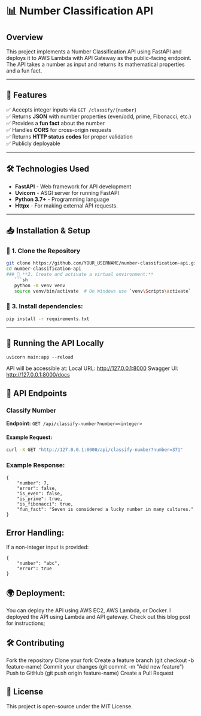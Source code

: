 # 📊 Number Classification API

## Overview

This project implements a Number Classification API using FastAPI and deploys it to AWS Lambda with API Gateway as the public-facing endpoint. The API takes a number as input and returns its mathematical properties and a fun fact.

---

## 🚀 Features
✅ Accepts integer inputs via `GET /classify/{number}`  
✅ Returns **JSON** with number properties (even/odd, prime, Fibonacci, etc.)  
✅ Provides a **fun fact** about the number  
✅ Handles **CORS** for cross-origin requests  
✅ Returns **HTTP status codes** for proper validation  
✅ Publicly deployable  

---

## 🛠️ Technologies Used
- **FastAPI** - Web framework for API development  
- **Uvicorn** - ASGI server for running FastAPI  
- **Python 3.7+** - Programming language  
- **Httpx** - For making external API requests.

---

## 📥 Installation & Setup
### 🔹 **1. Clone the Repository**
```bash
git clone https://github.com/YOUR_USERNAME/number-classification-api.git
cd number-classification-api
### 🔹 **2. Create and activate a virtual environment:**
   ```sh
   python -m venv venv
   source venv/bin/activate  # On Windows use `venv\Scripts\activate`
   ```
### 🔹 **3. Install dependencies:**
   ```sh
   pip install -r requirements.txt
   ```
---

## 🚀 Running the API Locally
```
uvicorn main:app --reload
```
API will be accessible at:
Local URL: http://127.0.0.1:8000
Swagger UI: http://127.0.0.1:8000/docs

## 📡 API Endpoints
### Classify Number
**Endpoint:** `GET /api/classify-number?number=<integer>`

#### Example Request:
```sh
curl -X GET "http://127.0.0.1:8000/api/classify-number?number=371"
```

### Example Response:
```
{
    "number": 7,
    "error": false,
    "is_even": false,
    "is_prime": true,
    "is_fibonacci": true,
    "fun_fact": "Seven is considered a lucky number in many cultures."
}
```

## Error Handling:

If a non-integer input is provided:
```
{
    "number": "abc",
    "error": true
}
```

## 🌍 Deployment:

You can deploy the API using AWS EC2, AWS Lambda, or Docker.
I deployed the API using Lambda and API gateway.
Check out this blog post for instructions;


## 🛠 Contributing

Fork the repository
Clone your fork
Create a feature branch (git checkout -b feature-name)
Commit your changes (git commit -m "Add new feature")
Push to GitHub (git push origin feature-name)
Create a Pull Request


## 📜 License

This project is open-source under the MIT License.
